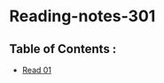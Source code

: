 # Reading-notes-301

## Table of Contents :

* [Read 01](https://ibrahimaljabr.github.io/Reading-notes-301/Read:01)
